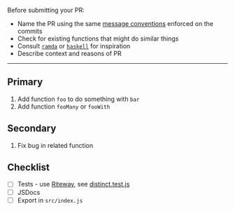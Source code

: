 Before submitting your PR:

- Name the PR using the same [message conventions](https://www.conventionalcommits.org) enforced on the commits
- Check for existing functions that might do similar things
- Consult [`ramda`](https://ramdajs.com/) or [`haskell`](https://hoogle.haskell.org/) for inspiration
- Describe context and reasons of PR

---

## Primary

1. Add function `foo` to do something with `bar`
2. Add function `fooMany` or `fooWith`

## Secondary

1. Fix bug in related function

## Checklist

- [ ] Tests - use [Riteway](https://github.com/ericelliott/riteway), see [distinct.test.js](https://github.com/asd-xiv/m/blob/master/src/distinct/distinct.test.js)
- [ ] JSDocs
- [ ] Export in `src/index.js`
